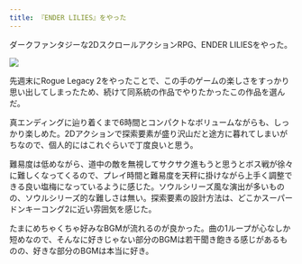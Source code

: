 ```yaml
---
title: 『ENDER LILIES』をやった
---
```

ダークファンタジーな2DスクロールアクションRPG、ENDER LILIESをやった。

![](https://lh3.googleusercontent.com/docs/ADP-6oEdn9CxsNgcJ0MTh_n7xRxmXosrJfBaaGoWbelO1VtWYlhUMKgcuLqrBY8C6OkSyWUtbsFnZ_d0ZkwDr2ZzZdAzm4_bXeKOHItI94pNylSzWs9sfWh9ZW8M6qIEwuKa-jHa_YUorj6UZTDSNySpyIXuZHQJbCV_TT5czRJLBWSXUl31VEpXwHeyMjzasgzfe4pHjPNBqEJNtLcj3p2EZQmqlMJrhjZ3mJa3fN2Htoc6YHPBx7811-YfNuMYuKP8ZbU48RJYXEKS4Ek39UuBcmWsP1C9iJZS8_tsU5D9gttdIVbwNfXHFlWovk4zzhAe8YaC4cOqYhVnkQ6hQrgLUYJiaMFV7RBS4dbis3fVG8dkhlwUvbyaN04Ia4-InbONinEktLeSouUiPgbhRoCZbwbd3wAKiVm_4S34irksrNsNTo3xIK_pw76_2D6z0FRMC9AYEHxKFkhCcpcrTo5xUR2OMhYjLq9kkD49z7cQDdWmC_Y7X-9UsTP5bsPjE5gDzqTg8etGWYm3GKo0SiKkaqU1HClk9bOyo1v9tgxWDGSyyq8ytEK2WNvjfJ6OM9ebmF0g-3TLg0dlpFpNeE0dZnAFNJNdwtNhf5fNz2Th_Z6ysGd9Bo2rU5ejxo9KgPN5MGxzCmIy68bv1vBokwjNCvZ1xSiZ5IugSOWxmxKZ-hglRVocjePyicV8I1GinY-hTXeu8kQAf0MMHEAaPwEUZjt-wRD5nXf0k_vJjXXzdeKcjO2EDCRVBtcRKplch9sASk7z9qAnr1xbgJ7ViH1GVacai63x0OrVp0YZ_tAvNxwaQWUmOguwzWHRoxbdIzLf8Zbw-ghzSb1JCQCRiHHSc1r6RtW3ZrO11fBaapsxxeLtuJNaH09ITAWV7Ss14MvhEzGISLH8pc8ZYhOHy9mnVDIZcjCYBWrFaW9Wn0YQRGn35-DKUtVU3sAVisetdGKcYWZkJ-C0F79tyvd3mpuMOdzInQFk3yyHYknrb4uNQMtL407VACX8kVIwudSQpWGpXTyzXNUEJiEFfNxpJqMS-WlUgrsYkQpZpkPVu4AzwHWbJBaKtMOel2sJGs_x0uSKgEw6vT7ZFqDnkCh1leG1QVBcHbZxlXBKvDXu4oj3QAutny2jJV-vpn0AOs2u9d9WkdpUE8PO8Bp9Ct8DVPwBMyvMs2c70HA34AGfK1AXXN2_IBY7FB4awEqpOij-laFXtjXlPc1JGLIVSYYwIEaK3gP_fkFcuRbaNe1mpsmY0whsYWo4jQ)

先週末にRogue Legacy 2をやったことで、この手のゲームの楽しさをすっかり思い出してしまったため、続けて同系統の作品でやりたかったこの作品を選んだ。

真エンディングに辿り着くまで6時間とコンパクトなボリュームながらも、しっかり楽しめた。2Dアクションで探索要素が盛り沢山だと途方に暮れてしまいがちなので、個人的にはこれぐらいで丁度良いと思う。

難易度は低めながら、道中の敵を無視してサクサク進もうと思うとボス戦が徐々に難しくなってくるので、プレイ時間と難易度を天秤に掛けながら上手く調整できる良い塩梅になっているように感じた。ソウルシリーズ風な演出が多いものの、ソウルシリーズ的な難しさは無い。探索要素の設計方法は、どこかスーパードンキーコング2に近い雰囲気を感じた。

たまにめちゃくちゃ好みなBGMが流れるのが良かった。曲の1ループが心なしか短めなので、そんなに好きじゃない部分のBGMは若干聞き飽きる感じがあるものの、好きな部分のBGMは本当に好き。
